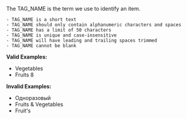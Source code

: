 <!-- markdownlint-disable-file first-line-h1 -->
The TAG_NAME is the term we use to identify an item.

<!-- TODO: Verify tag name restrictions-->

```info
- TAG_NAME is a short text
- TAG_NAME should only contain alphanumeric characters and spaces
- TAG_NAME has a limit of 50 characters
- TAG_NAME is unique and case-insensitive
- TAG_NAME will have leading and trailing spaces trimmed
- TAG_NAME cannot be blank
```

**Valid Examples:**

* Vegetables
* Fruits 8

**Invalid Examples:**

* Одноразовый
* Fruits & Vegetables
* Fruit's
